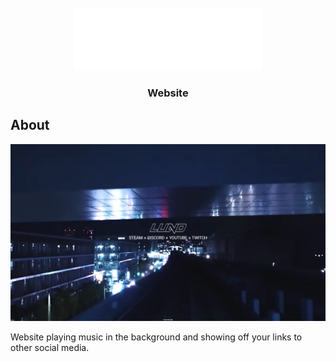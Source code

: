 <br />
<div align="center">
  <a href="https://lund.wtf/">
    <img src="Images/Lund(Tarrget_OI).png" alt="Logo" width="300" height="100">
  </a>

  <h3 align="center">Website</h3>
</div>

<!-- ABOUT THE PROJECT -->
## About

[![Product Name Screen Shot][product-screenshot]](https://i.imgur.com/0X6R2i7.jpg)

Website playing music in the background and showing off your links to other social media.

<!-- MARKDOWN LINKS & IMAGES -->
[product-screenshot]: Images/screenshot.jpg
